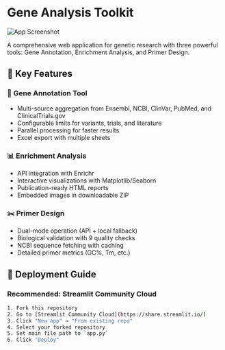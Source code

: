 # Gene Analysis Toolkit

![App Screenshot](https://cdn-icons-png.flaticon.com/512/2772/2772128.png)

A comprehensive web application for genetic research with three powerful tools: Gene Annotation, Enrichment Analysis, and Primer Design.

## 🌟 Key Features

### 🧬 Gene Annotation Tool
- Multi-source aggregation from Ensembl, NCBI, ClinVar, PubMed, and ClinicalTrials.gov
- Configurable limits for variants, trials, and literature
- Parallel processing for faster results
- Excel export with multiple sheets

### 📊 Enrichment Analysis
- API integration with Enrichr
- Interactive visualizations with Matplotlib/Seaborn
- Publication-ready HTML reports
- Embedded images in downloadable ZIP

### ✂️ Primer Design
- Dual-mode operation (API + local fallback)
- Biological validation with 9 quality checks
- NCBI sequence fetching with caching
- Detailed primer metrics (GC%, Tm, etc.)

## 🚀 Deployment Guide

### Recommended: Streamlit Community Cloud
```bash
1. Fork this repository
2. Go to [Streamlit Community Cloud](https://share.streamlit.io/)
3. Click "New app" → "From existing repo"
4. Select your forked repository
5. Set main file path to `app.py`
6. Click "Deploy"